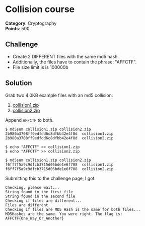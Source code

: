 # Collision course

**Category**: Cryptography \
**Points**: 500

## Challenge
- Create 2 DIFFERENT files with the same md5 hash.
- Additionally, the files have to contain the phrase: "AFFCTF".
- File size limit is is 100000b

## Solution

Grab two 4.0KB example files with an md5 collision:
1. [collision1.zip](https://github.com/corkami/collisions/blob/master/examples/collision1.zip)
2. [collision2.zip](https://github.com/corkami/collisions/blob/master/examples/collision2.zip)

Append `AFFCTF` to both.
```
$ md5sum collision1.zip collision2.zip
2b980a3708ff9edfdd6c8dfbb42e4f8d  collision1.zip
2b980a3708ff9edfdd6c8dfbb42e4f8d  collision2.zip

$ echo "AFFCTF" >> collision1.zip
$ echo "AFFCTF" >> collision2.zip

$ md5sum collision1.zip collision2.zip
f6ff7f5a9c9dfcb3715d05bde1e6f708  collision1.zip
f6ff7f5a9c9dfcb3715d05bde1e6f708  collision2.zip
```

Submitting this to the challenge page, I got:
```
Checking, please wait...
String found in the first file
String found in the second file
Checking if files are different...
Files are different
Checking if files are MD5 Hash is the same for both files...
MD5Hashes are the same. You were right. The flag is: AFFCTF{One_Way_Or_Another}
```
